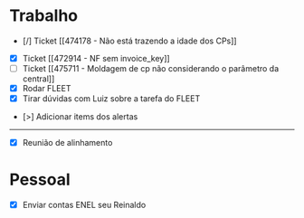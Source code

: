 
# Trabalho
- [/] Ticket [[474178 - Não está trazendo a idade dos CPs]]
- [x] Ticket [[472914 - NF sem invoice_key]]
- [ ] Ticket [[475711 - Moldagem de cp não considerando o parâmetro da central]]
- [x] Rodar FLEET
- [x] Tirar dúvidas com Luiz sobre a tarefa do FLEET
- [>] Adicionar items dos alertas
---

- [x] Reunião de alinhamento
# Pessoal
- [x] Enviar contas ENEL seu Reinaldo